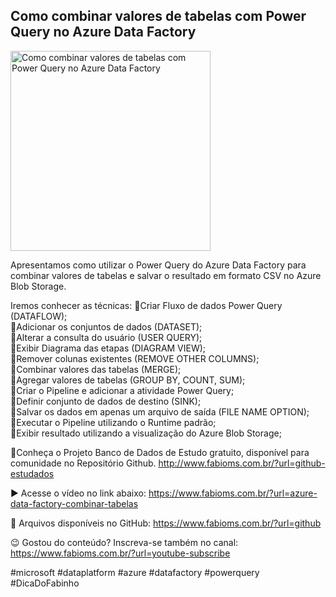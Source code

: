 ## Como combinar valores de tabelas com Power Query no Azure Data Factory

<img src="https://fabioms.com.br/uploads/youtube/Slide50.png" alt="Como combinar valores de tabelas com Power Query no Azure Data Factory" title="Azure Data Factory" width="320"/>

Apresentamos como utilizar o Power Query do Azure Data Factory para combinar valores de tabelas e salvar o resultado em formato CSV no Azure Blob Storage.

Iremos conhecer as técnicas:
🔹Criar Fluxo de dados Power Query (DATAFLOW);  
🔹Adicionar os conjuntos de dados (DATASET);  
🔹Alterar a consulta do usuário (USER QUERY);  
🔹Exibir Diagrama das etapas (DIAGRAM VIEW);  
🔹Remover colunas existentes (REMOVE OTHER COLUMNS);  
🔹Combinar valores das tabelas (MERGE);  
🔹Agregar valores de tabelas (GROUP BY, COUNT, SUM);  
🔹Criar o Pipeline e adicionar a atividade Power Query;  
🔹Definir conjunto de dados de destino (SINK);  
🔹Salvar os dados em apenas um arquivo de saída (FILE NAME OPTION);  
🔹Executar o Pipeline utilizando o Runtime padrão;  
🔹Exibir resultado utilizando a visualização do Azure Blob Storage;  

🎁Conheça o Projeto Banco de Dados de Estudo gratuito, disponível para comunidade no Repositório Github.
http://www.fabioms.com.br/?url=github-estudados

▶️ Acesse o vídeo no link abaixo:
https://www.fabioms.com.br/?url=azure-data-factory-combinar-tabelas

📁 Arquivos disponíveis no GitHub:
https://www.fabioms.com.br/?url=github

😉 Gostou do conteúdo? Inscreva-se também no canal:
https://www.fabioms.com.br/?url=youtube-subscribe 

#microsoft #dataplatform #azure #datafactory #powerquery #DicaDoFabinho